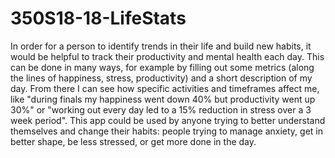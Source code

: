 # 350S18-18-LifeStats

In order for a person to identify trends in their life and build new habits, it would be helpful to track their productivity and mental health each day. This can be done in many ways, for example by filling out some metrics (along the lines of happiness, stress, productivity) and a short description of my day. From there I can see how specific activities and timeframes affect me, like "during finals my happiness went down 40% but productivity went up 30%" or "working out every day led to a 15% reduction in stress over a 3 week period". This app could be used by anyone trying to better understand themselves and change their habits: people trying to manage anxiety, get in better shape, be less stressed, or get more done in the day.
